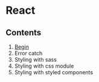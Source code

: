 # React

## Contents

1. [Begin](https://github.com/eunjng5474/React/blob/master/begin-react/Begin.md)
2. Error catch
3. Styling with sass
4. Styling with css module
5. Styling with styled components
